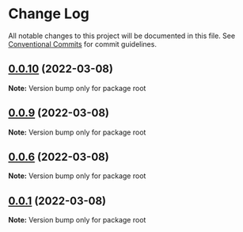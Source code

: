 # Change Log

All notable changes to this project will be documented in this file.
See [Conventional Commits](https://conventionalcommits.org) for commit guidelines.

## [0.0.10](https://gitee.com/kgm0515/front-cli/compare/v0.0.9...v0.0.10) (2022-03-08)

**Note:** Version bump only for package root

## [0.0.9](https://gitee.com/kgm0515/front-cli/compare/v0.0.6...v0.0.9) (2022-03-08)

**Note:** Version bump only for package root

## [0.0.6](https://gitee.com/kgm0515/front-cli/compare/v0.0.3...v0.0.6) (2022-03-08)

**Note:** Version bump only for package root

## [0.0.1](https://gitee.com/kgm0515/front-cli/compare/v0.0.3...v0.0.1) (2022-03-08)

**Note:** Version bump only for package root

